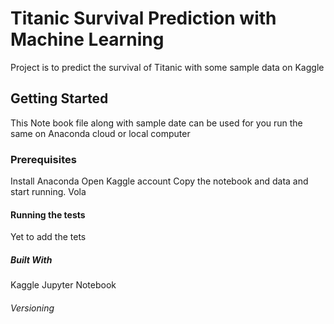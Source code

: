 # Titanic Survival Prediction with Machine Learning

Project is to predict the survival of Titanic with some sample data on Kaggle

## Getting Started

This Note book file along with sample date can be used for you run the same on Anaconda cloud or local computer

### Prerequisites

Install Anaconda
Open Kaggle account
Copy the notebook and data and start running. Vola

#### Running the tests
Yet to add the tets

##### Built With

Kaggle
Jupyter Notebook

###### Versioning
